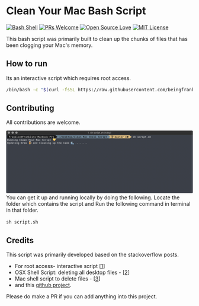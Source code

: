 # Clean Your Mac Bash Script

[![Bash Shell](https://badges.frapsoft.com/bash/v1/bash.png?v=103)](#) [![PRs Welcome](https://img.shields.io/badge/PRs-welcome-brightgreen.svg?style=flat-square)](https://github.com/beingfranklin/Clean-Your-Mac/pulls) [![Open Source Love](https://camo.githubusercontent.com/cbd785635328810304475bfe9d9ef74bd157b333/68747470733a2f2f6261646765732e66726170736f66742e636f6d2f6f732f76332f6f70656e2d736f757263652e7376673f763d313032)](#) [![MIT License](https://camo.githubusercontent.com/3b6539ac63635dcdd5579173803e560aadb0c094/68747470733a2f2f6261646765732e66726170736f66742e636f6d2f6f732f6d69742f6d69742e706e673f763d313033)](https://github.com/beingfranklin/Clean-Your-Mac/blob/master/LICENSE)

This bash script was primarily built to clean up the chunks of files that has been clogging your Mac's memory.

## How to run

Its an interactive script which requires root access. 

```bash
/bin/bash -c "$(curl -fsSL https://raw.githubusercontent.com/beingfranklin/Clean-Your-Mac/master/script.sh)"
```

## Contributing

All contributions are welcome.

![Running the Script in the terminal.](https://raw.githubusercontent.com/beingfranklin/Clean-Your-Mac/master/screenshots/Running%20Script.png)
You can get it up and running locally by doing the following. Locate the folder which contains the script and Run the following command in terminal in that folder.

`sh script.sh`

## Credits

This script was primarily developed based on the stackoverflow posts.

* For root access- interactive script [[1](https://serverfault.com/questions/226386/wget-a-script-and-run-it)] 
* OSX Shell Script: deleting all desktop files - [[2](https://stackoverflow.com/questions/7688614/osx-shell-script-deleting-all-desktop-files)]
* Mac shell script to delete files - [[3](https://stackoverflow.com/questions/51718727/mac-shell-script-to-delete-files)] 
* and this [github project](https://github.com/ajkblue/clean-my-mac/).

Please do make a PR if you can add anything into this project.
